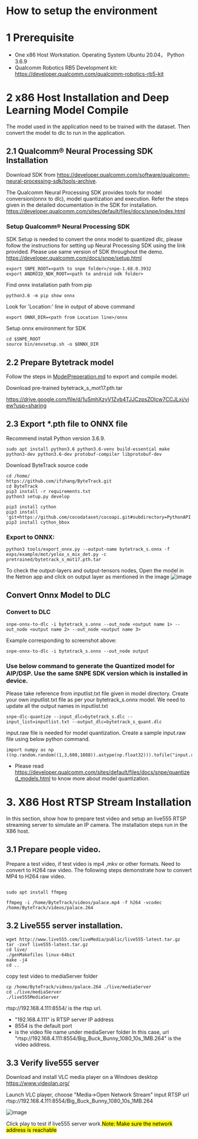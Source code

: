 # How to setup the environment

# 1 Prerequisite

- One x86 Host Workstation. Operating System Ubuntu 20.04， Python 3.6.9
- Qualcomm Robotics RB5 Development kit: https://developer.qualcomm.com/qualcomm-robotics-rb5-kit

# 2 x86 Host Installation and Deep Learning Model Compile
The model used in the application need to be trained with the dataset. Then convert the model to dlc to run in the application.

## 2.1 Qualcomm® Neural Processing SDK Installation
Download SDK from https://developer.qualcomm.com/software/qualcomm-neural-processing-sdk/tools-archive.

The Qualcomm Neural Processing SDK provides tools for model conversion(onnx to dlc), model quantization and execution. Refer the steps given in the detailed documentation in the SDK for installation.
https://developer.qualcomm.com/sites/default/files/docs/snpe/index.html

### Setup  Qualcomm® Neural Processing SDK
SDK Setup is needed to convert the onnx model to quantized dlc, please follow the instructions for setting up Neural Processing SDK using the link provided. Please use same version of SDK throughout the demo.
https://developer.qualcomm.com/docs/snpe/setup.html
```console
export SNPE_ROOT=<path to snpe folder>/snpe-1.68.0.3932
export ANDROID_NDK_ROOT=<path to android ndk folder>
```
Find onnx installation path from pip
```console
python3.6 -m pip show onnx
```
Look for 'Location:' line in output of above command
```console
export ONNX_DIR=<path from Location line>/onnx
```
Setup onnx environment for SDK
```console
cd $SNPE_ROOT
source bin/envsetup.sh -o $ONNX_DIR
```

## 2.2 Prepare Bytetrack model

Follow the steps in [ModelPreperation.md](./ModelPreperation.md) to export and compile model.  

Download pre-trained bytetrack_s_mot17.pth.tar

https://drive.google.com/file/d/1uSmhXzyV1Zvb4TJJCzpsZOIcw7CCJLxj/view?usp=sharing


## 2.3 Export *.pth file to ONNX file

Recommend install Python version 3.6.9.
```console
sudo apt install python3.6 python3.6-venv build-essential make python3-dev python3.6-dev protobuf-compiler libprotobuf-dev
```
Download ByteTrack source code

```console
cd /home/
https://github.com/ifzhang/ByteTrack.git 
cd ByteTrack
pip3 install -r requirements.txt
python3 setup.py develop
```

```console
pip3 install cython
pip3 install 'git+https://github.com/cocodataset/cocoapi.git#subdirectory=PythonAPI'
pip3 install cython_bbox
```

### Export to ONNX:
```console
python3 tools/export_onnx.py --output-name bytetrack_s.onnx -f exps/example/mot/yolox_s_mix_det.py -c pretrained/bytetrack_s_mot17.pth.tar
```

To check the output-layers and output-tensors nodes, Open the model in the Netron app and click on output layer as mentioned in the image
![image](https://github.com/quic/sample-apps-for-robotics-platforms/assets/131336334/c7c916ff-e4a4-403f-ae8b-d3b28800fd7a)


## Convert Onnx Model to DLC
### Convert to DLC
```console
snpe-onnx-to-dlc -i bytetrack_s.onnx --out_node <output name 1> --out_node <output name 2> --out_node <output name 3>
```
Example corresponding to screenshot above:
```console
snpe-onnx-to-dlc -i bytetrack_s.onnx --out_node output
```

### Use below command to generate the Quantized model for AIP/DSP. Use the same SNPE SDK version which is installed in device.
Please take reference from inputlist.txt file given in model directory. Create your own inputlist.txt file as per your bytetrack_s.onnx model. We need to update all the output names in inputlist.txt
```console
snpe-dlc-quantize --input_dlc=bytetrack_s.dlc --input_list=inputlist.txt --output_dlc=bytetrack_s_quant.dlc
```

input.raw file is needed for model quantization. Create a sample input.raw file using below python command.
```console
import numpy as np
((np.random.random((1,3,608,1088)).astype(np.float32))).tofile("input.raw")
```

* Please read https://developer.qualcomm.com/sites/default/files/docs/snpe/quantized_models.html to know more about model quantization.


# 3. X86 Host RTSP Stream Installation
In this section, show how to prepare test video and setup an live555 RTSP streaming server to simulate an IP camera. The installation steps run in the X86 host.

## 3.1 Prepare people video. 
Prepare a test video, if test video is mp4 ,mkv or other formats. Need to convert to H264 raw video.
The following steps demonstrate how to convert MP4 to H264 raw video.

```console

sudo apt install ffmpeg

ffmpeg -i /home/ByteTrack/videos/palace.mp4 -f h264 -vcodec /home/ByteTrack/videos/palace.264
```

## 3.2 Live555 server installation. 

```console
wget http://www.live555.com/liveMedia/public/live555-latest.tar.gz
tar -zxvf live555-latest.tar.gz
cd live/
./genMakefiles linux-64bit
make -j4
cd ..
```

copy test video to mediaServer folder

```console
cp /home/ByteTrack/videos/palace.264 ./live/mediaServer
cd ./live/mediaServer
./live555MediaServer
```

 rtsp://192.168.4.111:8554/<filename> is the rtsp url. 
 - "192.168.4.111" is RTSP server IP address
 - 8554 is the default port
 - <filename> is the video file name under mediaServer folder
 In this case, url "rtsp://192.168.4.111:8554/Big_Buck_Bunny_1080_10s_1MB.264" is the video address. 

 ## 3.3 Verify live555 server
 Download and install VLC media player on a Windows desktop  https://www.videolan.org/

Launch VLC player, choose "Media->Open Network Stream"
input RTSP url rtsp://192.168.4.111:8554/Big_Buck_Bunny_1080_10s_1MB.264

![image](https://github.com/quic/sample-apps-for-robotics-platforms/assets/131336334/6111f504-bdf1-41c8-9c3d-e094fb4b9135)

 Click play to test if live555 server work.<mark>Note: Make sure the network address is reachable </mark>
